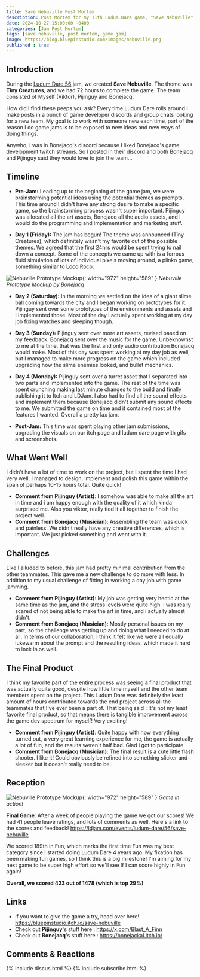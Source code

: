 ```yaml
---
title: Save Nebuville Post Mortem
description: Post Mortem for my 11th Ludum Dare game, "Save Nebuville"
date: 2024-10-27 15:00:00 -0400
categories: [Jam Post Mortem]
tags: [save nebuville, post mortem, game jam]
image: https://blog.bluepinstudio.com/images/nebuville.png
published : true
---
```


## Introduction

During the [Ludum Dare 56](https://en.wikipedia.org/wiki/Ludum_Dare) jam, we created **Save Nebuville**. The theme was **Tiny Creatures**, and we had 72 hours to complete the game. The team consisted of Myself (Viktor), Pijinguy and Bonejacq.

How did I find these peeps you ask? Every time Ludum Dare rolls around I make posts in a bunch of game developer discords and group chats looking for a new team. My goal is to work with someone new each time, part of the reason I do game jams is to be exposed to new ideas and new ways of doing things. 

Anywho, I was in Bonejacq's discord because I liked Bonejacq's game development twitch streams. So I posted in their discord and both Bonejacq and Pijinguy said they would love to join the team...

## Timeline

- **Pre-Jam:** 
Leading up to the beginning of the game jam, we were brainstorming potential ideas using the potential themes as prompts. This time around I didn't have any strong desire to make a specific game, so the brainstorming process wasn't super important. Pijinguy was allocated all the art assets, Bonejacq all the audio assets, and I would do the programming and implementation and marketing stuff.

- **Day 1 (Friday):** 
The jam has begun! The theme was announced (Tiny Creatures), which definitely wasn't my favorite out of the possible themes. We agreed that the first 24hrs would be spent trying to nail down a concept. Some of the concepts we came up with is a ferrous fluid simulation of lots of individual pixels moving around, a plinko game, something similar to Loco Roco. 

![Nebuville Prototype Mockup](https://blog.bluepinstudio.com/images/nebuville1.png){: width="972" height="589" }
_Nebuville Prototype Mockup by Bonejacq_

- **Day 2 (Saturday):** In the morning we settled on the idea of a giant slime ball coming towards the city and I began working on prototypes for it. Pijinguy sent over some prototypes of the environments and assets and I implemented those. Most of the day I actually spent working at my day job fixing watches and sleeping though.

- **Day 3 (Sunday):** Pijinguy sent over more art assets, revised based on my feedback. Bonejacq sent over the music for the game. Unbeknownst to me at the time, that was the first and only audio contribution Bonejacq would make. Most of this day was spent working at my day job as well, but I managed to make more progress on the game which included upgrading how the slime enemies looked, and bullet mechanics.

- **Day 4 (Monday):** Pijinguy sent over a turret asset that I separated into two parts and implemented into the game. The rest of the time was spent crunching making last minute changes to the build and finally publishing it to Itch and LDJam. I also had to find all the sound effects and implement them because Bonejacq didn't submit any sound effects to me. We submitted the game on time and it contained most of the features I wanted. Overall a pretty lax jam.

- **Post-Jam:** This time was spent playing other jam submissions, upgrading the visuals on our itch page and ludum dare page with gifs and screenshots. 

## What Went Well

I didn't have a lot of time to work on the project, but I spent the time I had very well. I managed to design, implement and polish this game within the span of perhaps 10-15 hours total. Quite quick!

- **Comment from Pijinguy (Artist)**: I somehow was able to make all the art in time and i am happy enough with the quality of it which kinda surprised me. Also you viktor, really tied it all together to finish the project well. 
- **Comment from Bonejacq (Musician)**: Assembling the team was quick and painless. We didn't really have any creative differences, which is important. We just picked something and went with it.


## Challenges

Like I alluded to before, this jam had pretty minimal contribution from the other teammates. This gave me a new challenge to do more with less. In addition to my usual challenge of fitting in working a day job with game jamming.

- **Comment from Pijinguy (Artist)**: My job was getting very hectic at the same time as the jam, and the stress levels were quite high. I was really scared of not being able to make the art in time, and i actually almost didn't.
- **Comment from Bonejacq (Musician)**: Mostly personal issues on my part, so the challenge was getting up and doing what I needed to do at all. In terms of our collaboration, I think it felt like we were all equally lukewarm about the prompt and the resulting ideas, which made it hard to lock in as well.


## The Final Product

I think my favorite part of the entire process was seeing a final product that was actually quite good, despite how little time myself and the other team members spent on the project. This Ludum Dare was definitely the least amount of hours contributed towards the end project across all the teammates that I've ever been a part of. That being said : It's not my least favorite final product, so that means there is tangible improvement across the game dev spectrum for myself! Very exciting!

- **Comment from Pijinguy (Artist)**: Quite happy with how everything turned out, a very great learning experience for me, the game is actually a lot of fun, and the results weren't half bad. Glad i got to participate.
- **Comment from Bonejacq (Musician)**: The final result is a cute little flash shooter. I like it! Could obviously be refined into something slicker and sleeker but it doesn't really need to be.



## Reception

![Nebuville Prototype Mockup](https://blog.bluepinstudio.com/images/nebuville.gif){: width="972" height="589" }
_Game in action!_

**Final Game**: After a week of people playing the game we got our scores! We had 41 people leave ratings, and lots of comments as well. Here's a link to the scores and feedback! <https://ldjam.com/events/ludum-dare/56/save-nebuville>

We scored 189th in Fun, which marks the first time Fun was my best category since I started doing Ludum Dare 4 years ago. My fixation has been making fun games, so I think this is a big milestone! I'm aiming for my next game to be super high effort so we'll see If I can score highly in Fun again!


**Overall, we scored 423 out of 1478 (which is top 29%)**


## Links

- If you want to give the game a try, head over here! <https://bluepinstudio.itch.io/save-nebuville>
- Check out **Pijinguy**'s stuff here : <https://x.com/Blast_A_Finn>
- Check out **Bonejacq**'s stuff here : <https://bonejackal.itch.io/>


## Comments & Reactions

{% include discus.html %}
{% include subscribe.html %}